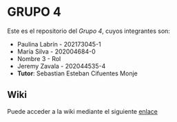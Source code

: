 # GRUPO 4

Este es el repositorio del *Grupo 4*, cuyos integrantes son:

* Paulina Labrín - 202173045-1
* María Silva - 202004684-0
* Nombre 3 - Rol
* Jeremy Zavala - 202044535-4
* **Tutor**: Sebastian Esteban Cifuentes Monje

## Wiki

Puede acceder a la wiki mediante el siguiente [enlace](https://github.com/P4uL1n9/GRUPO4-2024-PROYINF/wiki)
